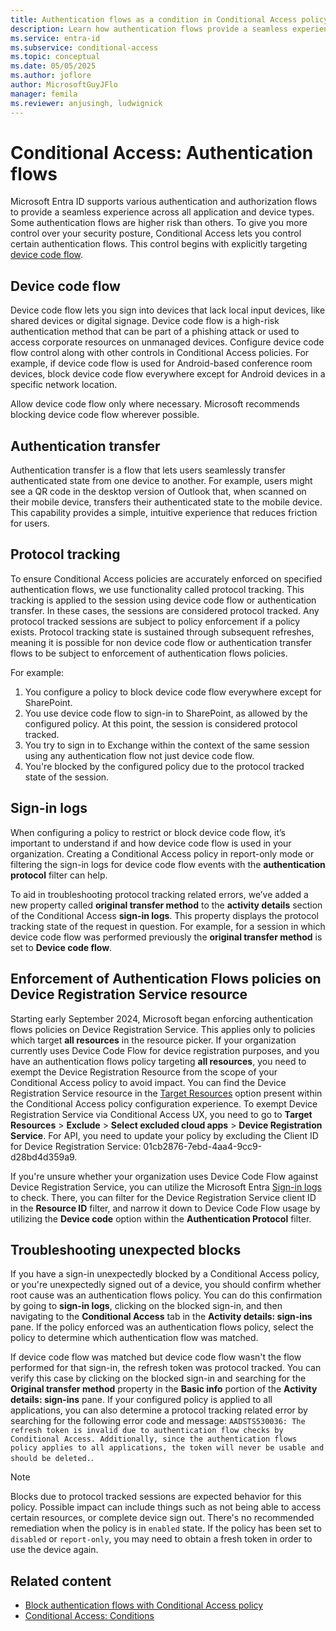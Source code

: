 ```yaml
---
title: Authentication flows as a condition in Conditional Access policy
description: Learn how authentication flows provide a seamless experience across all application and device types
ms.service: entra-id
ms.subservice: conditional-access
ms.topic: conceptual
ms.date: 05/05/2025
ms.author: joflore
author: MicrosoftGuyJFlo
manager: femila
ms.reviewer: anjusingh, ludwignick
---
```

# Conditional Access: Authentication flows

Microsoft Entra ID supports various authentication and authorization flows to provide a seamless experience across all application and device types. Some authentication flows are higher risk than others. To give you more control over your security posture, Conditional Access lets you control certain authentication flows. This control begins with explicitly targeting [device code flow](../../identity-platform/v2-oauth2-device-code.md).

## Device code flow

Device code flow lets you sign into devices that lack local input devices, like shared devices or digital signage. Device code flow is a high-risk authentication method that can be part of a phishing attack or used to access corporate resources on unmanaged devices. Configure device code flow control along with other controls in Conditional Access policies. For example, if device code flow is used for Android-based conference room devices, block device code flow everywhere except for Android devices in a specific network location. 

Allow device code flow only where necessary. Microsoft recommends blocking device code flow wherever possible.

## Authentication transfer

Authentication transfer is a flow that lets users seamlessly transfer authenticated state from one device to another. For example, users might see a QR code in the desktop version of Outlook that, when scanned on their mobile device, transfers their authenticated state to the mobile device. This capability provides a simple, intuitive experience that reduces friction for users.  

## Protocol tracking 

To ensure Conditional Access policies are accurately enforced on specified authentication flows, we use functionality called protocol tracking. This tracking is applied to the session using device code flow or authentication transfer. In these cases, the sessions are considered protocol tracked. Any protocol tracked sessions are subject to policy enforcement if a policy exists. Protocol tracking state is sustained through subsequent refreshes, meaning it is possible for non device code flow or authentication transfer flows to be subject to enforcement of authentication flows policies.  

For example: 

1. You configure a policy to block device code flow everywhere except for SharePoint. 
1. You use device code flow to sign-in to SharePoint, as allowed by the configured policy. At this point, the session is considered protocol tracked.
1. You try to sign in to Exchange within the context of the same session using any authentication flow not just device code flow. 
1. You're blocked by the configured policy due to the protocol tracked state of the session.   

## Sign-in logs  

When configuring a policy to restrict or block device code flow, it’s important to understand if and how device code flow is used in your organization. Creating a Conditional Access policy in report-only mode or filtering the sign-in logs for device code flow events with the **authentication protocol** filter can help.

To aid in troubleshooting protocol tracking related errors, we’ve added a new property called **original transfer method** to the **activity details** section of the Conditional Access **sign-in logs**. This property displays the protocol tracking state of the request in question. For example, for a session in which device code flow was performed previously the **original transfer method** is set to **Device code flow**.

## Enforcement of Authentication Flows policies on Device Registration Service resource

Starting early September 2024, Microsoft began enforcing authentication flows policies on Device Registration Service. This applies only to policies which target **all resources** in the resource picker. If your organization currently uses Device Code Flow for device registration purposes, and you have an authentication flows policy targeting **all resources**, you need to exempt the Device Registration Resource from the scope of your Conditional Access policy to avoid impact. You can find the Device Registration Service resource in the [Target Resources](concept-conditional-access-cloud-apps.md) option present within the Conditional Access policy configuration experience. To exempt Device Registration Service via Conditional Access UX, you need to go to **Target Resources** > **Exclude** > **Select excluded cloud apps** > **Device Registration Service**. For API, you need to update your policy by excluding the Client ID for Device Registration Service: 01cb2876-7ebd-4aa4-9cc9-d28bd4d359a9. 

If you're unsure whether your organization uses Device Code Flow against Device Registration Service, you can utilize the Microsoft Entra [Sign-in logs](../monitoring-health/concept-sign-ins.md) to check. There, you can filter for the Device Registration Service client ID in the **Resource ID** filter, and narrow it down to Device Code Flow usage by utilizing the **Device code** option within the **Authentication Protocol** filter.

## Troubleshooting unexpected blocks 

If you have a sign-in unexpectedly blocked by a Conditional Access policy, or you're unexpectedly signed out of a device, you should confirm whether root cause was an authentication flows policy. You can do this confirmation by going to **sign-in logs**, clicking on the blocked sign-in, and then navigating to the **Conditional Access** tab in the **Activity details: sign-ins** pane. If the policy enforced was an authentication flows policy, select the policy to determine which authentication flow was matched.

If device code flow was matched but device code flow wasn't the flow performed for that sign-in, the refresh token was protocol tracked. You can verify this case by clicking on the blocked sign-in and searching for the **Original transfer method** property in the **Basic info** portion of the **Activity details: sign-ins** pane. If your configured policy is applied to all applications, you can also determine a protocol tracking related error by searching for the following error code and message: `AADSTS530036: The refresh token is invalid due to authentication flow checks by Conditional Access. Additionally, since the authentication flows policy applies to all applications, the token will never be usable and should be deleted.`.

> [!NOTE]
> Blocks due to protocol tracked sessions are expected behavior for this policy. Possible impact can include things such as not being able to access certain resources, or complete device sign out. There's no recommended remediation when the policy is in `enabled` state. If the policy has been set to `disabled` or `report-only`, you may need to obtain a fresh token in order to use the device again.    

## Related content

- [Block authentication flows with Conditional Access policy](policy-block-authentication-flows.md)
- [Conditional Access: Conditions](concept-conditional-access-conditions.md)
